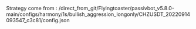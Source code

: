 Strategy come from : /direct_from_git/Flyingtoaster/passivbot_v5.8.0-main/configs/harmony/1s/bullish_aggression_longonly/CHZUSDT_20220914093547_c3c81/config.json